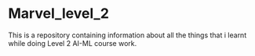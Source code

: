 # Marvel_level_2
This is a repository containing information about all the things that i learnt while doing Level 2 AI-ML course work. 
